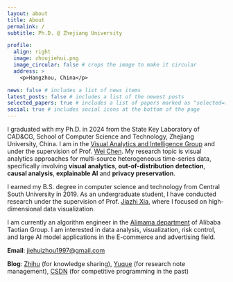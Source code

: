 ```yaml
---
layout: about
title: About
permalink: /
subtitle: Ph.D. @ Zhejiang University

profile:
  align: right
  image: zhoujiehui.png
  image_circular: false # crops the image to make it circular
  address: >
    <p>Hangzhou, China</p>

news: false # includes a list of news items
latest_posts: false # includes a list of the newest posts
selected_papers: true # includes a list of papers marked as "selected={true}"
social: true # includes social icons at the bottom of the page
---
```


I graduated with my Ph.D. in 2024 from the State Key Laboratory of CAD&CG, School of Computer Science and Technology, Zhejiang University, China. I am in the [Visual Analytics and Intelligence Group](https://zjuvag.org/) and under the supervision of Prof. [Wei Chen](http://www.cad.zju.edu.cn/home/chenwei/index_cn.html). My research topic is visual analytics approaches for multi-source heterogeneous time-series data, specifically involving **visual analytics**, **out-of-distribution detection**, **causal analysis**, **explainable AI** and **privacy preservation**.

I earned my B.S. degree in computer science and technology from Central South University in 2019. As an undergraduate student, I have conducted research under the supervision of Prof. [Jiazhi Xia](https://www.xiajiazhi.com/index.html), where I focused on high-dimensional data visualization.

I am currently an algorithm engineer in the [Alimama department](https://www.alimama.com/index.htm) of Alibaba Taotian Group. I am interested in data analysis, visualization, risk control, and large AI model applications in the E-commerce and advertising field.

**Email**: jiehuizhou1997@gmail.com

**Blog**: [Zhihu](https://www.zhihu.com/people/zhou-jie-hui-11) (for knowledge sharing), [Yuque](https://www.yuque.com/algzjh) (for research note management), [CSDN](https://algzjh.blog.csdn.net/) (for competitive programming in the past)
